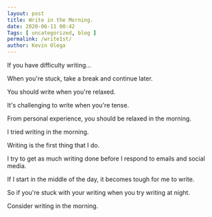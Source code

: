 ```yaml
--- 
layout: post 
title: Write in the Morning.
date: 2020-06-11 00:42
Tags: [ uncategorized, blog ]
permalink: /write1st/ 
author: Kevin Olega 
--- 
```

If you have difficulty writing...

When you're stuck, take a break and continue later.

You should write when you're relaxed.

It's challenging to write when you're tense.

From personal experience, you should be relaxed in the morning.

I tried writing in the morning.

Writing is the first thing that I do.

I try to get as much writing done before I respond to emails and social media.

If I start in the middle of the day, it becomes tough for me to write.

So if you're stuck with your writing when you try writing at night.

Consider writing in the morning.